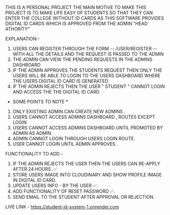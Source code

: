 THIS IS A PERSONAL PROJECT THE MAIN MOTIVE TO MAKE THIS PROJECT IS TO MAKE LIFE EASY OF STUDENTS SO THAT THEY CAN ENTER THE COLLEGE WITHOUT ID CARDS AS THIS SOFTWARE PROVIDES DIGITAL ID CARDS WHICH IS APPROVED FROM THE ADMIN "HEAD ATHORITY"

EXPLANATION:-

1. USERS CAN REGISTER THROUGH THE FORM -- /USER/REGISTER -- WITH ALL THE DETAILS AND THE REQUEST IS PASSED TO THE ADMIN
2. THE ADMIN CAN VIEW THE PENDING REQUESTS IN THE ADMINS DASHBOARD
3. IF THE ADMIN APPROVES THE STUDENTS REQUEST THEN ONLY THE USERS WILL BE ABLE TO LOGIN TO THE USERS DASHBOARD WHERE THE USERS DIGITAL ID CARD IS GENERATED
4. IF THE ADMIN REJECTS THEN THE USER " STUDENT " CANNOT LOGIN AND ACCESS THE THE DIGITAL ID CARD

- SOME POINTS TO NOTE \*

1. ONLY EXISTING ADMIN CAN CREATE NEW ADMINS .
2. USERS CANNOT ACCESS ADMINS DASHBOARD , ROUTES EXCEPT LOGIN
3. USERS CANNOT ACCESS ADMINS DASHBOARD UNTIL PROMOTED BY ADMIN AS ADMIN.
4. ADMIN CANNOT LOGIN THROUGH USERS LOGIN ROUTE.
5. USER CANNOT LOGIN UNTIL ADMIN APPROVES .

FUNCTIONALITY TO ADD -

1. IF THE ADMIN REJECTS THE USER THEN THE USERS CAN RE-APPLY AFTER 24 HOURS. ✅
2. STORE USERS IMAGE INTO CLOUDINARY AND SHOW PROFILE IMAGE IN DIGITAL ID CARD.
3. UPDATE USERS INFO - BY THE USER ✅.
4. ADD FUNCTIONALITY OF RESET PASSWORD ✅.
5. SEND EMAIL TO THE STUDENT AFTER APPROVAL OR REJECTION.

LIVE LINK - https://student-id-system-1.onrender.com
